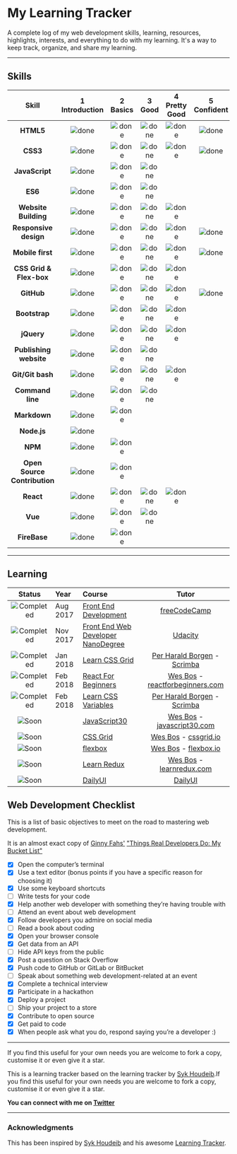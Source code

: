 # My Learning Tracker

A complete log of my web development skills, learning, resources, highlights, interests, and everything to do with my learning. It's a way to keep track, organize, and share my learning.

----

## Skills

[done]: https://user-images.githubusercontent.com/29199184/32275438-8385f5c0-bf0b-11e7-9406-42265f71e2bd.png "Done"

| Skill                        | 1<br>Introduction | 2<br>Basics   | 3<br>Good     | 4<br>Pretty Good | 5<br>Confident | 6<br>Awesome |
| :--------------------------: | :---------------: | :-----------: | :-----------: | :--------------: | :------------: | :----------: |
| **HTML5**                    | ![done][done]     | ![done][done] | ![done][done] | ![done][done]    | ![done][done]  |              |
| **CSS3**                     | ![done][done]     | ![done][done] | ![done][done] | ![done][done]    | ![done][done]  |              |
| **JavaScript**               | ![done][done]     | ![done][done] | ![done][done] |                  |                |              |
| **ES6**                      | ![done][done]     | ![done][done] | ![done][done] |                  |                |              |
| **Website Building**         | ![done][done]     | ![done][done] | ![done][done] | ![done][done]    |                |              |
| **Responsive design**        | ![done][done]     | ![done][done] | ![done][done] | ![done][done]    | ![done][done]  |              |
| **Mobile first**             | ![done][done]     | ![done][done] | ![done][done] | ![done][done]    | ![done][done]  |              |
| **CSS Grid & Flex-box**      | ![done][done]     | ![done][done] | ![done][done] | ![done][done]    |                |              |
| **GitHub**                   | ![done][done]     | ![done][done] | ![done][done] | ![done][done]    | ![done][done]  |              |
| **Bootstrap**                | ![done][done]     | ![done][done] | ![done][done] | ![done][done]    |                |              |
| **jQuery**                   | ![done][done]     | ![done][done] | ![done][done] | ![done][done]    |                |              |
| **Publishing website**       | ![done][done]     | ![done][done] | ![done][done] |                  |                |              |
| **Git/Git bash**             | ![done][done]     | ![done][done] | ![done][done] | ![done][done]    |                |
| **Command line**             | ![done][done]     | ![done][done] | ![done][done] |                  |                |              |
| **Markdown**                 | ![done][done]     | ![done][done] |               |                  |                |              |
| **Node.js**                  | ![done][done]     |               |               |                  |                |              |
| **NPM**                      | ![done][done]     | ![done][done] |               |                  |                |              |
| **Open Source Contribution** | ![done][done]     | ![done][done] |               |                  |                |              |
| **React**                    | ![done][done]     | ![done][done] | ![done][done] | ![done][done]    |                |              |
| **Vue**                      | ![done][done]     | ![done][done] | ![done][done] |                  |                |              |
| **FireBase**                 | ![done][done]     | ![done][done] |               |                  |                |              |

----

## Learning

[//]: # (Status images)

[Completed]: https://user-images.githubusercontent.com/29199184/32275438-8385f5c0-bf0b-11e7-9406-42265f71e2bd.png "Completed"
[In Progress]: https://user-images.githubusercontent.com/29199184/34462881-7305ddac-ee4d-11e7-9b57-589424820da4.png "In Progress"
[Soon]: https://user-images.githubusercontent.com/29199184/34462916-d5c37bd4-ee4d-11e7-9f4a-d57f2243281b.png "Soon"

| Status                  | Year     | Course                               | Tutor                               |
| :---------------------: | :------- | :----------------------------------- | :---------------------------------: |
| ![Completed][Completed] | Aug 2017 | [Front End Development]              | [freeCodeCamp]                      |
| ![Completed][Completed] | Nov 2017 | [Front End Web Developer NanoDegree] | [Udacity]                           |
| ![Completed][Completed] | Jan 2018 | [Learn CSS Grid]                     | [Per Harald Borgen] - [Scrimba]     |
| ![Completed][Completed] | Feb 2018 | [React For Beginners]                | [Wes Bos] - [reactforbeginners.com] |
| ![Completed][Completed] | Feb 2018 | [Learn CSS Variables]                | [Per Harald Borgen] - [Scrimba]     |
| ![Soon][Soon]           |          | [JavaScript30]                       | [Wes Bos] - [javascript30.com]      |
| ![Soon][Soon]           |          | [CSS Grid]                           | [Wes Bos] - [cssgrid.io]            |
| ![Soon][Soon]           |          | [flexbox]                            | [Wes Bos] - [flexbox.io]            |
| ![Soon][Soon]           |          | [Learn Redux]                        | [Wes Bos] - [learnredux.com]        |
| ![Soon][Soon]           |          | [DailyUI]                            | [DailyUI]                           |

[//]: # (Reference links to courses)

[React For Beginners]: https://www.reactforbeginners.com
[Front End Web Developer NanoDegree]: https://in.udacity.com/course/front-end-web-developer-nanodegree--nd001/
[DailyUI]: http://www.dailyui.co/
[flexbox]: https://www.flexbox.io
[CSS Grid]: https://www.cssgrid.io
[Front End Development]: https://www.freecodecamp.org/ritikpatni
[Google Developer Challenge Scholarship]: https://www.udacity.com/google-scholarships
[JavaScript30]: https://javascript30.com/
[Learn CSS Grid]: https://scrimba.com/g/gR8PTE
[Learn CSS Variables]: https://scrimba.com/p/ppYrcJ
[Learn Redux]: https://learnredux.com

[//]: # (Reference links to tutors)

[freeCodeCamp]: https://www.freecodecamp.org
[Udacity]: https://www.udacity.com
[Wes Bos]: https://twitter.com/wesbos
[Per Harald Borgen]: https://twitter.com/perborgen
[Scrimba]: https://scrimba.com/
[learnredux.com]: https://learnredux.com
[javascript30.com]: https://javascript30.com
[cssgrid.io]: https://cssgrid.io
[flexbox.io]: https://flexbox.io
[reactforbeginners.com]: https://reactforbeginners.com

## Web Development Checklist

This is a list of basic objectives to meet on the road to mastering web development.

It is an almost exact copy of [Ginny Fahs'](https://twitter.com/ginnyfahs) ["Things Real Developers Do: My Bucket List"](https://blog.prototypr.io/wondering-if-youre-a-real-developer-yet-try-making-a-bucket-list-281275482155)

* [x] Open the computer’s terminal
* [x] Use a text editor (bonus points if you have a specific reason for choosing it)
* [x] Use some keyboard shortcuts
* [ ] Write tests for your code
* [x] Help another web developer with something they’re having trouble with
* [ ] Attend an event about web development
* [x] Follow developers you admire on social media
* [ ] Read a book about coding
* [x] Open your browser console
* [x] Get data from an API
* [ ] Hide API keys from the public
* [x] Post a question on Stack Overflow
* [x] Push code to GitHub or GitLab or BitBucket
* [ ] Speak about something web development-related at an event
* [x] Complete a technical interview
* [x] Participate in a hackathon
* [x] Deploy a project
* [ ] Ship your project to a store
* [x] Contribute to open source
* [x] Get paid to code
* [x] When people ask what you do, respond saying you’re a developer :)

----
If you find this useful for your own needs you are welcome to fork a copy, customise it or even give it a star.

This is a learning tracker based on the learning tracker by [Syk Houdeib](https://github.com/Syknapse/My-Learning-Tracker).If you find this useful for your own needs you are welcome to fork a copy, customise it or even give it a star.

**You can connect with me on [Twitter](https://twitter.com/03ritikpatni "@03ritikpatni")**

----

### Acknowledgments

This has been inspired by [Syk Houdeib](https://github.com/Syknapse) and his awesome [Learning Tracker](https://github.com/Syknapse/My-Learning-Tracker).
